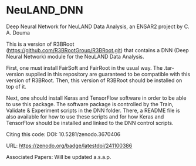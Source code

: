 # NeuLAND_DNN
Deep Neural Network for NeuLAND Data Analysis, an ENSAR2 project by C. A. Douma

This is a version of R3BRoot (https://github.com/R3BRootGroup/R3BRoot.git) that contains
a DNN (Deep Neural Network) module for the NeuLAND Data Analysis. 

First, one must install FairSoft and FairRoot in the usual way.
The .tar-version supplied in this repository are guaranteed to be
compatible with this version of R3BRoot. Then, this version of R3BRoot
should be installed on top of it.

Next, one should install Keras and TensorFlow software in order to
be able to use this package. The software package is controlled by
the Train, Validate & Experiment scripts in the DNN folder. There,
a README file is also available for how to use these scripts and
for how Keras and TensorFlow should be installed and linked to the 
DNN control scripts.

Citing this code:
DOI: 10.5281/zenodo.3670406

URL: https://zenodo.org/badge/latestdoi/241100386

Associated Papers:
Will be updated a.s.a.p.
